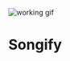 ![working gif](https://user-images.githubusercontent.com/70458425/115475123-f645aa00-a20c-11eb-8c11-9eb1fcabd149.gif)
# Songify
